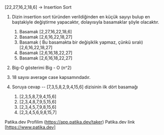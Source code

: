 [22,27,16,2,18,6] -> Insertion Sort

1. Dizin insertion sort türünden verildiğinden en küçük sayıyı bulup en baştakiyle değiştirme yapacaktır, dolayısıyla basamaklar şöyle olacaktır.

	1. Basamak
		[2,27,16,22,18,6] 
	2. Basamak
		[2,6,16,22,18,27] 
	3. Basamak ( Bu basamakta bir değişiklik yapmaz, çünkü sıralı)
		[2,6,16,22,18,27] 
	4. Basamak
		[2,6,16,18,22,27] 
	5. Basamak
		[2,6,16,18,22,27] 
2. Big-O gösterimi
	Big - O (n^2)
3. 18 sayısı average case kapsamındadır.

2. Soruya cevap -- [7,3,5,8,2,9,4,15,6] dizisinin ilk dört basamağı
    1. [2,3,5,8,7,9,4,15,6]
    2. [2,3,4,8,7,9,5,15,6]
    3. [2,3,4,5,7,9,8,15,6]
    4. [2,3,4,5,6,9,8,15,7] 
    
 Patika.dev Profilim (https://app.patika.dev/taker)
 Patika.dev link  [https://www.patika.dev]
